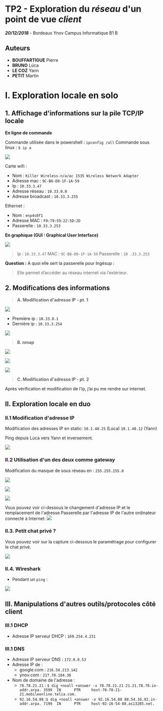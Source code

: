 ﻿
# TP2 - Exploration du *réseau* d'un point de vue *client*
***20/12/2018***  - Bordeaux Ynov Campus Informatique B1 B
## Auteurs
* **BOUFFARTIGUE** Pierre 
* **BRUNO** Lúca
* **LE COZ** Yann 
* **PETIT** Martin
# I. Exploration locale en solo
## 1. Affichage d'informations sur la pile TCP/IP locale
**En ligne de commande**

Commande utilisée dans le powershell : `ipconfig /all`
Commande sous linux : `$ ip a`

![](https://i.imgur.com/6H0Tvvb.png)


Carte wifi :
 * Nom : `Killer Wireless-n/a/ac 1535 Wireless Network Adapter`
 * Adresse mac : `9C-B6-D0-1F-1A-59`
 * Ip : `10.33.3.47`
 * Adresse réseau : `10.33.0.0`
 * Adresse broadcast : `10.33.3.255`

Ethernet : 
 * Nom : `enp4s0f1`
 * Adresse MAC : `F0:79:59:22:5D:2D`
 * Passerelle : `10.33.3.253`

**En graphique (GUI : Graphical User Interface)** 

 ![](https://i.imgur.com/obrJOot.png)


> Ip : `10.33.3.47`
MAC : `9C-B6-D0-1F-1A-59`
Passerelle : `10 .33.3.253`

**Question :**
A quoi elle sert la passerelle pour Ingésup : 
>Elle permet d’accéder au réseau internet via l’extérieur.

## 2. Modifications des informations
>**A. Modification d'adresse IP - pt. 1**

 ![](https://i.imgur.com/Hh5BCVb.png)


 * Première ip : `10.33.0.1`
 * Dernière ip : `10.33.3.254`

 ![](https://i.imgur.com/FVL3oP8.png)


>**B. nmap**
 
![](https://i.imgur.com/HMqJHp7.png)

![](https://i.imgur.com/hNSv8xb.png)

![](https://i.imgur.com/jYPC1Ny.png)

 

 

>**C. Modification d'adresse IP - pt. 2**

Après vérification et modification de l’ip, j’ai pu me rendre sur internet.
## II. Exploration locale en duo

### II.1 Modification d'adresse IP

Modification des adresses IP en static:
`10.1.40.25` (Lúca)
`10.1.40.12` (Yann)

Ping depuis Lúca vers Yann et inversement.

![](https://i.imgur.com/NJa4lET.png)

### II.2 Utilisation d'un des deux comme gateway

Modification du masque de sous réseau en : `255.255.255.0`

![](https://i.imgur.com/PvsfOWB.png)

![](https://i.imgur.com/vHLoShl.png)

![](https://i.imgur.com/PMrYgcb.png)

Vous pouvez voir ci-dessous le changement d'adresse IP et le remplacement de l'adresse Passerelle par l'adresse IP de l'autre ordinateur connecté à Internet:
![](https://i.imgur.com/oxTeZVx.png)

### II.3. Petit chat privé ?

Vous pouvez voir sur la capture ci-dessous le paramétrage pour configurer le chat privé.

![](https://i.imgur.com/LvzyKXi.png)

### II.4. Wireshark

* Pendant un `ping` :

![](https://i.imgur.com/ZUsw6d9.png)

## III. Manipulations d'autres outils/protocoles côté client
### III.1 DHCP
* Adresse IP serveur DHCP : `169.254.4.231`
### III.1 DNS
- Adresse IP serveur DNS : `172.0.0.53`
-  Adresse IP de :
	* google.com : `216.58.213.142`
	* ynov.com : `217.70.184.38`
- Nom de domaine de l'adresse :
	* `78.78.21.21` : ``$ dig +noall +answer -x 78.78.21.21
21.21.78.78.in-addr.arpa. 3599  IN      PTR     host-78-78-21-21.mobileonline.telia.com.``
	* `92.16.54.88` :``$ dig +noall +answer -x 92.16.54.88
88.54.16.92.in-addr.arpa. 7199  IN      PTR     host-92-16-54-88.as13285.net.``

